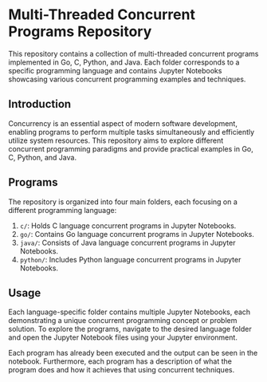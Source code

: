 # Multi-Threaded Concurrent Programs Repository

This repository contains a collection of multi-threaded concurrent programs implemented in Go, C, Python, and Java. Each folder corresponds to a specific programming language and contains Jupyter Notebooks showcasing various concurrent programming examples and techniques.

## Introduction

Concurrency is an essential aspect of modern software development, enabling programs to perform multiple tasks simultaneously and efficiently utilize system resources. This repository aims to explore different concurrent programming paradigms and provide practical examples in Go, C, Python, and Java.

## Programs

The repository is organized into four main folders, each focusing on a different programming language:

1. `c/`: Holds C language concurrent programs in Jupyter Notebooks.
2. `go/`: Contains Go language concurrent programs in Jupyter Notebooks.
3. `java/`: Consists of Java language concurrent programs in Jupyter Notebooks.
4. `python/`: Includes Python language concurrent programs in Jupyter Notebooks.

## Usage

Each language-specific folder contains multiple Jupyter Notebooks, each demonstrating a unique concurrent programming concept or problem solution. To explore the programs, navigate to the desired language folder and open the Jupyter Notebook files using your Jupyter environment.

Each program has already been executed and the output can be seen 
in the notebook. Furthermore, each program has a description of what the program does and how it achieves that using concurrent techniques.
